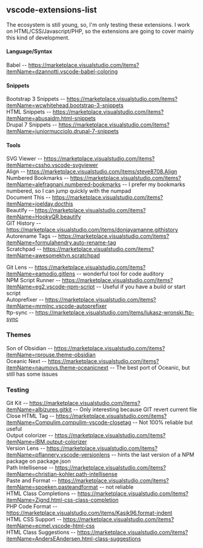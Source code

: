 ## vscode-extensions-list
The ecosystem is still young, so, I'm only testing these extensions. I work on HTML/CSS/Javascript/PHP, so the extensions are going to cover mainly this kind of development.

#### Language/Syntax

Babel -- <https://marketplace.visualstudio.com/items?itemName=dzannotti.vscode-babel-coloring><br>

#### Snippets

Bootstrap 3 Snippets -- <https://marketplace.visualstudio.com/items?itemName=wcwhitehead.bootstrap-3-snippets><br>
HTML Snippets -- <https://marketplace.visualstudio.com/items?itemName=abusaidm.html-snippets><br>
Drupal 7 Snippets -- <https://marketplace.visualstudio.com/items?itemName=juniormucciolo.drupal-7-snippets><br>

#### Tools

SVG Viewer -- <https://marketplace.visualstudio.com/items?itemName=cssho.vscode-svgviewer><br>
Align -- <https://marketplace.visualstudio.com/items/steve8708.Align><br>
Numbered Bookmarks -- <https://marketplace.visualstudio.com/items?itemName=alefragnani.numbered-bookmarks> -- I prefer my bookmarks numbered, so I can jump quickly with the numpad<br>
Document This -- <https://marketplace.visualstudio.com/items?itemName=joelday.docthis><br>
Beautify -- <https://marketplace.visualstudio.com/items?itemName=HookyQR.beautify><br>
GIT History -- <https://marketplace.visualstudio.com/items/donjayamanne.githistory><br>
Autorename Tags -- <https://marketplace.visualstudio.com/items?itemName=formulahendry.auto-rename-tag><br>
Scratchpad -- <https://marketplace.visualstudio.com/items?itemName=awesomektvn.scratchpad><br>

Git Lens -- <https://marketplace.visualstudio.com/items?itemName=eamodio.gitlens> -- wonderful tool for code auditory<br>
NPM Script Runner -- <https://marketplace.visualstudio.com/items?itemName=eg2.vscode-npm-script> -- Useful if you have a build or start script<br>
Autoprefixer -- <https://marketplace.visualstudio.com/items?itemName=mrmlnc.vscode-autoprefixer><br>
ftp-sync -- <https://marketplace.visualstudio.com/items/lukasz-wronski.ftp-sync><br>

### Themes

Son of Obsidian -- <https://marketplace.visualstudio.com/items?itemName=rprouse.theme-obsidian><br>
Oceanic Next -- <https://marketplace.visualstudio.com/items?itemName=naumovs.theme-oceanicnext> -- The best port of Oceanic, but still has some issues<br>

### Testing

Git Kit -- <https://marketplace.visualstudio.com/items?itemName=albizures.gitkit> -- Only interesting because GIT revert current file<br>
Close HTML Tag -- <https://marketplace.visualstudio.com/items?itemName=Compulim.compulim-vscode-closetag> -- Not 100% reliable but useful<br>
Output colorizer -- <https://marketplace.visualstudio.com/items?itemName=IBM.output-colorizer><br>
Version Lens -- <https://marketplace.visualstudio.com/items?itemName=pflannery.vscode-versionlens> -- hints the last version of a NPM package on package.json<br>
Path Intellisense -- <https://marketplace.visualstudio.com/items?itemName=christian-kohler.path-intellisense><br>
Paste and Format -- <https://marketplace.visualstudio.com/items?itemName=spoeken.pasteandformat> -- not reliable<br>
HTML Class Completions -- <https://marketplace.visualstudio.com/items?itemName=Zignd.html-css-class-completion><br>
PHP Code Format -- <https://marketplace.visualstudio.com/items/Kasik96.format-indent><br>
HTML CSS Support -- <https://marketplace.visualstudio.com/items?itemName=ecmel.vscode-html-css><br>
HTML Class Suggestions -- <https://marketplace.visualstudio.com/items?itemName=AndersEAndersen.html-class-suggestions><br>
